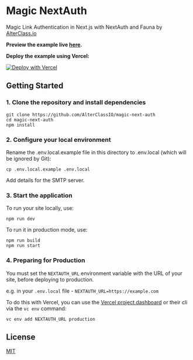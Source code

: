 # Magic NextAuth

Magic Link Authentication in Next.js with NextAuth and Fauna by [AlterClass.io](https://alterclass.io/teaching)

**Preview the example live [here](https://magic-next-auth.vercel.app/).**

**Deploy the example using Vercel:**

[![Deploy with Vercel](https://vercel.com/button)](https://vercel.com/new/git/external?repository-url=https://github.com/AlterClassIO/magic-next-auth&project-name=Magic+Auth+by+AlterClass&repository-name=Magic+Auth+by+AlterClass)

## Getting Started

### 1. Clone the repository and install dependencies

```
git clone https://github.com/AlterClassIO/magic-next-auth
cd magic-next-auth
npm install
```

### 2. Configure your local environment

Rename the .env.local.example file in this directory to .env.local (which will
be ignored by Git):

```
cp .env.local.example .env.local
```

Add details for the SMTP server.

### 3. Start the application

To run your site locally, use:

```
npm run dev
```

To run it in production mode, use:

```
npm run build
npm run start
```

### 4. Preparing for Production

You must set the `NEXTAUTH_URL` environment variable with the URL of your site,
before deploying to production.

e.g. in your `.env.local` file - `NEXTAUTH_URL=https://example.com`

To do this with Vercel, you can use the
[Vercel project dashboard](https://vercel.com/dashboard) or their cli via the
`vc env` command:

```
vc env add NEXTAUTH_URL production
```

## License

[MIT](https://github.com/AlterClassIO/magic-next-auth/blob/master/LICENSE)
